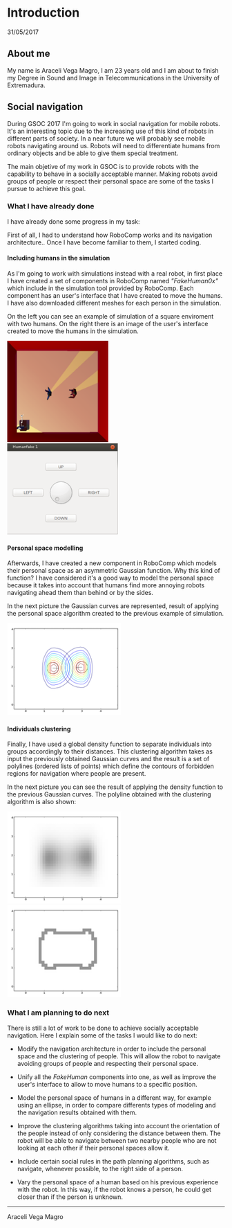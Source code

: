 # Introduction

31/05/2017

## About me

My name is Araceli Vega Magro, I am 23 years old and I am about to finish my Degree in Sound and Image in Telecommunications in the University of Extremadura.

## Social navigation
During GSOC 2017 I'm going to work in social navigation for mobile robots. It's an interesting topic due to the increasing use of this kind of robots in different parts of society. In a near future we  will probably see mobile robots navigating around us. Robots will need to differentiate humans from ordinary objects and be able to give them special treatment.

The main objetive of my work in GSOC is to provide robots with the capability to behave in a socially acceptable manner. Making robots avoid groups of people or respect their personal space are some of the tasks I pursue to achieve this goal.


### What I have already done
I have already done some progress in my task:

First of all, I had to understand how RoboComp works and its navigation architecture.. Once I have become familiar to them, I started coding.

#### Including humans in the simulation
As I'm going to work with simulations instead with a real robot, in first place I have created a set of components in RoboComp named _"FakeHuman0x"_ which include in the simulation tool provided by RoboComp. Each component has an user's interface that I have created to move the humans. I have also downloaded different meshes for each person in the simulation.

On the left you can see an example of simulation of a square enviroment with two humans. On the right there is an image of the user's interface created to move the humans in the simulation. 

![Example simulation](pictures/simulacion_ejemplo.png) &nbsp; &nbsp; &nbsp; ![User's interface](pictures/interfaz.png) 

#### Personal space modelling
Afterwards, I have created a new component in RoboComp which models their personal space as an asymmetric Gaussian function. Why this kind of function? I have considered it's a good way to model the personal space because it takes into account that humans find more annoying robots navigating ahead them than behind or by the sides. 

In the next picture the Gaussian curves are represented, result of applying the personal space algorithm created to the previous example of simulation.

![Gaussian curves obtained](pictures/gauss_ejemplo.png) 

#### Individuals clustering
Finally, I have used a global density function to separate individuals into groups accordingly to their distances. This clustering algorithm takes as input the previously obtained Gaussian curves and the result is a set of polylines (ordered lists of points) which define the contours of forbidden regions for navigation where people are present.

In the next picture you can see the result of applying the density function to the previous Gaussian curves. The polyline obtained with the clustering algorithm is also shown:


![Result of applying the density function](pictures/densidad.png) ![Resulting polyline](pictures/polyline_ejemplo.png)



### What I am planning to do next

There is still a lot of work to be done to achieve socially acceptable navigation. Here I explain some of the tasks I would like to do next:

* Modify the navigation architecture in order to include the personal space and the clustering of people. This will allow the robot to navigate avoiding groups of people and respecting their personal space.

* Unify all the _FakeHuman_ components into one, as well as improve the user's interface to allow to move humans to a specific position.

* Model the personal space of humans in a different way, for example using an ellipse, in order to compare differents types of modeling and the navigation results obtained with them.

* Improve the clustering algorithms taking into account the orientation of the people instead of only considering the distance between them. The robot will be able to navigate between two nearby people who are not looking at each other if their personal spaces allow it. 

* Include certain social rules in the path planning algorithms, such as navigate, whenever possible, to the right side of a person.

* Vary the personal space of a human based on his previous experience with the robot. In this way, if the robot knows a person, he could get closer than if the person is unknown. 

* * *
Araceli Vega Magro

